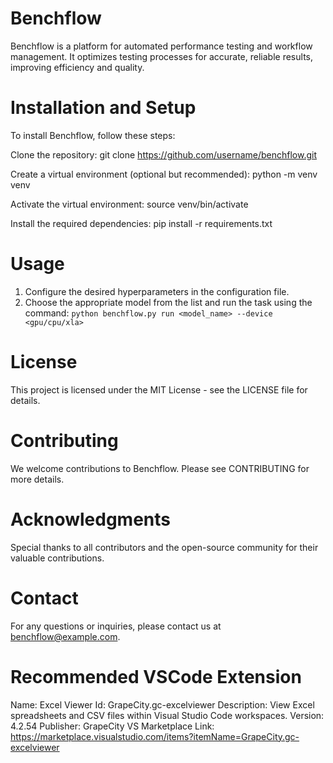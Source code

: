 # Benchflow
Benchflow is a platform for automated performance testing and workflow management. It optimizes testing processes for accurate, reliable results, improving efficiency and quality.


# Installation and Setup
To install Benchflow, follow these steps:

Clone the repository: git clone https://github.com/username/benchflow.git

Create a virtual environment (optional but recommended): python -m venv venv

Activate the virtual environment: source venv/bin/activate

Install the required dependencies: pip install -r requirements.txt

# Usage
1. Configure the desired hyperparameters in the configuration file.
2. Choose the appropriate model from the list and run the task using the command: `python benchflow.py run <model_name> --device <gpu/cpu/xla>`


# License
This project is licensed under the MIT License - see the LICENSE file for details.

# Contributing
We welcome contributions to Benchflow. Please see CONTRIBUTING for more details.

# Acknowledgments
Special thanks to all contributors and the open-source community for their valuable contributions.

# Contact
For any questions or inquiries, please contact us at benchflow@example.com.


# Recommended VSCode Extension
Name: Excel Viewer
Id: GrapeCity.gc-excelviewer
Description: View Excel spreadsheets and CSV files within Visual Studio Code workspaces.
Version: 4.2.54
Publisher: GrapeCity
VS Marketplace Link: https://marketplace.visualstudio.com/items?itemName=GrapeCity.gc-excelviewer